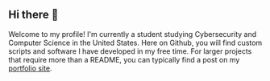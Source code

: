 ## Hi there 👋

Welcome to my profile! I'm currently a student studying Cybersecurity and Computer Science in the United States. Here on Github, you will find custom scripts and software I have developed in my free time. For larger projects that require more than a README, you can typically find a post on my [portfolio site](https://shamikpatro.com/).
